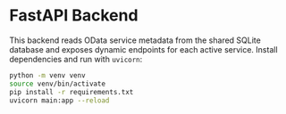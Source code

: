 # FastAPI Backend

This backend reads OData service metadata from the shared SQLite database and
exposes dynamic endpoints for each active service. Install dependencies and run
with `uvicorn`:

```bash
python -m venv venv
source venv/bin/activate
pip install -r requirements.txt
uvicorn main:app --reload
```
